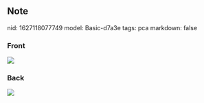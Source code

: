 ## Note
nid: 1627118077749
model: Basic-d7a3e
tags: pca
markdown: false

### Front
<img src="paste-beacecaeac2c45bb263cd73dcde5be4e472df4b4.jpg">

### Back
<img src="paste-f7d472df63d37e1f9be4a07006f2333ab1d1c07a.jpg">

